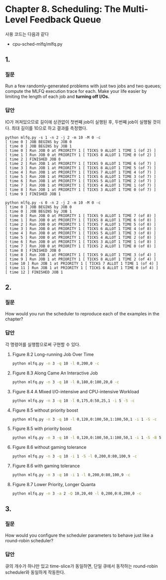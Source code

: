 # Chapter 8. Scheduling: The Multi-Level Feedback Queue
사용 코드는 다음과 같다
* cpu-sched-mlfq/mlfq.py
## 1.
### 질문
Run a few randomly-generated problems with just two jobs and two queues; compute the MLFQ execution trace for each. Make your life easier by limiting the length of each job and **turning off I/Os.**
### 답안
IO가 꺼져있으므로 길이에 상관없이 첫번째 job이 실행된 후, 두번째 job이 실행될 것이다.
최대 길이를 10으로 하고 결과를 측정했다.
```
python mlfq.py -s 1 -n 2 -j 2 -m 10 -M 0 -c
[ time 0 ] JOB BEGINS by JOB 0
[ time 0 ] JOB BEGINS by JOB 1
[ time 0 ] Run JOB 0 at PRIORITY 1 [ TICKS 9 ALLOT 1 TIME 1 (of 2) ]
[ time 1 ] Run JOB 0 at PRIORITY 1 [ TICKS 8 ALLOT 1 TIME 0 (of 2) ]
[ time 2 ] FINISHED JOB 0
[ time 2 ] Run JOB 1 at PRIORITY 1 [ TICKS 9 ALLOT 1 TIME 6 (of 7) ]
[ time 3 ] Run JOB 1 at PRIORITY 1 [ TICKS 8 ALLOT 1 TIME 5 (of 7) ]
[ time 4 ] Run JOB 1 at PRIORITY 1 [ TICKS 7 ALLOT 1 TIME 4 (of 7) ]
[ time 5 ] Run JOB 1 at PRIORITY 1 [ TICKS 6 ALLOT 1 TIME 3 (of 7) ]
[ time 6 ] Run JOB 1 at PRIORITY 1 [ TICKS 5 ALLOT 1 TIME 2 (of 7) ]
[ time 7 ] Run JOB 1 at PRIORITY 1 [ TICKS 4 ALLOT 1 TIME 1 (of 7) ]
[ time 8 ] Run JOB 1 at PRIORITY 1 [ TICKS 3 ALLOT 1 TIME 0 (of 7) ]
[ time 9 ] FINISHED JOB 1
```
```
python mlfq.py -s 0 -n 2 -j 2 -m 10 -M 0 -c
[ time 0 ] JOB BEGINS by JOB 0
[ time 0 ] JOB BEGINS by JOB 1
[ time 0 ] Run JOB 0 at PRIORITY 1 [ TICKS 9 ALLOT 1 TIME 7 (of 8) ]
[ time 1 ] Run JOB 0 at PRIORITY 1 [ TICKS 8 ALLOT 1 TIME 6 (of 8) ]
[ time 2 ] Run JOB 0 at PRIORITY 1 [ TICKS 7 ALLOT 1 TIME 5 (of 8) ]
[ time 3 ] Run JOB 0 at PRIORITY 1 [ TICKS 6 ALLOT 1 TIME 4 (of 8) ]
[ time 4 ] Run JOB 0 at PRIORITY 1 [ TICKS 5 ALLOT 1 TIME 3 (of 8) ]
[ time 5 ] Run JOB 0 at PRIORITY 1 [ TICKS 4 ALLOT 1 TIME 2 (of 8) ]
[ time 6 ] Run JOB 0 at PRIORITY 1 [ TICKS 3 ALLOT 1 TIME 1 (of 8) ]
[ time 7 ] Run JOB 0 at PRIORITY 1 [ TICKS 2 ALLOT 1 TIME 0 (of 8) ]
[ time 8 ] FINISHED JOB 0
[ time 8 ] Run JOB 1 at PRIORITY 1 [ TICKS 9 ALLOT 1 TIME 3 (of 4) ]
[ time 9 ] Run JOB 1 at PRIORITY 1 [ TICKS 8 ALLOT 1 TIME 2 (of 4) ]
[ time 10 ] Run JOB 1 at PRIORITY 1 [ TICKS 7 ALLOT 1 TIME 1 (of 4) ]
[ time 11 ] Run JOB 1 at PRIORITY 1 [ TICKS 6 ALLOT 1 TIME 0 (of 4) ]
[ time 12 ] FINISHED JOB 1
```
## 2.
### 질문
How would you run the scheduler to reproduce each of the examples in the chapter?
### 답안
각 명령어를 실행함으로써 구현할 수 있다.
1. Figure 8.2 Long-running Job Over Time
    ```bash
    python mlfq.py -n 3 -q 10 -l 0,200,0 -c
    ```
2. Figure 8.3 Along Came An Interactive Job
    ```bash
    python mlfq.py -n 3 -q 10 -l 0,180,0:100,20,0 -c
    ```
3. Figure 8.4 A Mixed I/O-intensive and CPU-intensive Workload
    ```bash
    python mlfq.py -n 3 -q 10 -l 0,175,0:50,25,1 -i 5 -S -c
    ```
4. Figure 8.5 without priority boost
    ```bash
    python mlfq.py -n 3 -q 10 -l 0,120,0:100,50,1:100,50,1 -i 1 -S -c
    ```
5. Figure 8.5 with priority boost
    ```bash
    python mlfq.py -n 3 -q 10 -l 0,120,0:100,50,1:100,50,1 -i 1 -S -B 50 -c
    ```
6. Figure 8.6 without gaming tolerance
    ```bash
    python mlfq.py -n 3 -q 10 -i 1 -S -l 0,200,0:80,100,9 -c
    ```
7. Figure 8.6 with gaming tolerance
    ```bash
    python mlfq.py -n 3 -q 10 -i 1 -l 0,200,0:80,100,9 -c
    ```
8. Figure 8.7 Lower Priority, Longer Quanta
    ```bash
    python mlfq.py -n 3 -a 2 -Q 10,20,40 -l 0,200,0:0,200,0 -c
    ```
## 3.
### 질문
How would you configure the scheduler parameters to behave just like a round-robin scheduler?
### 답안
큐의 개수가 하나만 있고 time-slice가 동일하면, 단일 큐에서 동작하는 round-robin scheduler와 동일하게 작동한다.